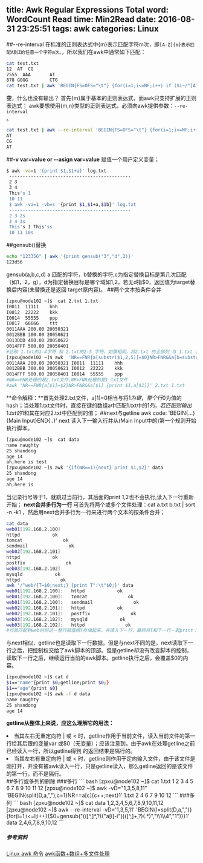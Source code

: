 title: Awk Regular Expressions
Total word: WordCount
Read time: Min2Read
date: 2016-08-31 23:25:51
tags: awk
categories: Linux
---
##--re-interval
在标准的正则表达式中{m}表示匹配字符m次，即<code>[A-Z]{m}表示匹配A到Z的任意一个字符m次。</code>，所以我们在awk中通常如下匹配：
``` bash
cat test.txt
12  AT  CG
7555  AAA       AT
878 GGGG        CTG
cat test.txt | awk 'BEGIN{FS=OFS="\t"} {for(i=1;i<=NF;i++) if ($i~/^[ATCG]{2}$/) print $i}'
```
**空**，什么也没有输出？
首先{m}属于基本的正则表达式，而awk只支持扩展的正则表达式；
awk要想使用{m,n}类型的正则表达式，必须向awk提供参数：<code>--re-interval </code>。
``` bash
cat test.txt | awk --re-interval 'BEGIN{FS=OFS="\t"} {for(i=1;i<=NF;i++) if ($i~/^[ATCG]{2}$/) print $i}'
AT
CG
AT
```
##**-v var=value or --asign var=value**	赋值一个用户定义变量；
``` bash
$ awk -va=1 '{print $1,$1+a}' log.txt
 ---------------------------------------------
 2 3
 3 4
 This's 1
 10 11
 $ awk -va=1 -vb=s '{print $1,$1+a,$1b}' log.txt
 ---------------------------------------------
 2 3 2s
 3 4 3s
 This's 1 This'ss
 10 11 10s
 ```
##gensub()替换
 ``` bash
 echo "123356" | awk '{print gensub("3","d",2)}'
123d56
```
gensub(a,b,c,d) a:匹配的字符，b替换的字符,c为指定替换目标是第几次匹配（如1，2，g），d为指定替换目标是哪个域如$1,$2，若无d指$0，返回值为target替换后内容(未替换还是返回 target原内容)。
##两个文本按条件合并
 ``` bash
[zpxu@node102 ~]$  cat 2.txt 1.txt 
I0011  11111    hhh
I0012  22222    kkk
I0014  55555    ppp
I0017  66666    ttt
0011AAA 200.00 20050321
0012BBB 300.00 20050621
0013DDD 400.00 20050622
0014FFF 500.00 20050401
#比较 1.txt的1-4字符 和 2.txt的2-5 字符，如果相同，将2.txt 的全部列 与 1.txt 合并
[zpxu@node102 ~]$ awk  'NR==FNR{a[substr($1,2,5)]=$0}NR>FNR&&a[b=substr($1,1,4)]{print $0, a[b]}' 2.txt 1.txt 
0011AAA 200.00 20050321 I0011  11111    hhh
0012BBB 300.00 20050621 I0012  22222    kkk
0014FFF 500.00 20050401 I0014  55555    ppp
#NR==FNR处理的是2.txt文件,NR>FNR处理的是1.txt文件
#awk 'NR==FNR{a[$1]=$2}NR>FNR&&a[$1] {print $1,a[$1]}' 2.txt 1.txt
```
**命令解释：**首先处理2.txt文件，a[$1]=$0相当与将$1为键，整个行$0为值的hash；当处理1.txt文件时，直接在键的数组a中匹配1.txt中的$1列，若匹配则输出1.txt的$1和其在对应2.txt中匹配到的值；
##next与getline
awk code: 'BEGIN{...}{Main Input}END{..}'
next 读入下一输入行并从(Main Input中的)第一个规则开始执行脚本。
``` bash
[zpxu@node102 ~]$  cat data 
name naughty
25 shandong
age 14  
ah,here is test
[zpxu@node102 ~]$ awk '{if(NR==1){next} print $1,$2}' data   
25 shandong
age 14
ah,here is
```
当记录行号等于1，就跳过当前行，其后面的print $1,$2也不会执行,读入下一行重新开始；
**next合并多行为一行**
可首先将两个或多个文件处理：cat a.txt b.txt | sort -n -k1 ，然后用next合并多行为一行来进行两个文本的按条件合并；
``` bash
cat data
web01[192.168.2.100]
httpd            ok
tomcat               ok
sendmail               ok
web02[192.168.2.101]
httpd            ok
postfix               ok
web03[192.168.2.102]
mysqld            ok
httpd               ok
awk '/^web/{T=$0;next;} {print T":\t"$0;}' data
web01[192.168.2.100]:   httpd            ok
web01[192.168.2.100]:   tomcat               ok
web01[192.168.2.100]:   sendmail               ok
web02[192.168.2.101]:   httpd            ok
web02[192.168.2.101]:   postfix               ok
web03[192.168.2.102]:   mysqld            ok
web03[192.168.2.102]:   httpd               ok
#行首匹配到web时将这一整行赋值给T存储起来，并读入下一行，最后将T和下一行一起print；
```
与next相似，getline也是读取下一行数据。但是与next不同的是，next读取下一行之后，把控制权交给了awk脚本的顶部。但是getline却没有改变脚本的控制，读取下一行之后，继续运行当前的awk脚本。getline执行之后，会覆盖$0的内容。
``` bash
[zpxu@node102 ~]$ cat d  
$1=="name"{print $0;getline;print $0;}  
$1=="age"{print $0}  
[zpxu@node102 ~]$ awk -f d data   
name naughty  
25 shandong  
age 14  
```
**getline从整体上来说，应这么理解它的用法：**
<li>当其左右无重定向符 | 或 < 时，getline作用于当前文件，读入当前文件的第一行给其后跟的变量var 或$0（无变量）；应该注意到，由于awk在处理getline之前已经读入一行，所以getline得到
的返回结果是隔行的。</li>
<li>当其左右有重定向符 | 或 < 时，getline则作用于定向输入文件，由于该文件是刚打开，并没有被awk读入一行，只是getline读入，那么getline返回的是该文件的第一行，而不是隔行。</li>
##多行或多列的删除
###多行
``` bash
[zpxu@node102 ~]$  cat 1.txt 
1
2
3
4
5
6
7
8
9
10
11
12
[zpxu@node102 ~]$ awk -vD="1,3,5,8,11" 'BEGIN{split(D,a,",");c=1}NR==a[c]{c++;next}1' 1.txt 
2
4
6
7
9
10
12
```
###多列
``` bash
[zpxu@node102 ~]$  cat data 
1,2,3,4,5,6,7,8,9,10,11,12
[zpxu@node102 ~]$ awk --re-interval -vD='1,3,5,11' 'BEGIN{l=split(D,a,",")}{for(i=1;i<=l;i++){$0=gensub("(([^,]*,?){"a[i]-i"})([^,]+,?)(.*)","\\1\\4","1")}}1' data 
2,4,6,7,8,9,10,12
```
<h5>参考资料</h5>
<a href="http://www.runoob.com/linux/linux-comm-awk.html" target="_blank">Linux awk 命令</a>
<a href="http://www.cnblogs.com/belid/archive/2013/05/22/3093264.html" target="_blank">awk函数+数组+多文件处理</a>